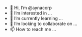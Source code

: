 - 👋 Hi, I’m @aynacorp
- 👀 I’m interested in ...
- 🌱 I’m currently learning ...
- 💞️ I’m looking to collaborate on ...
- 📫 How to reach me ...

<!---
aynacorp/aynacorp is a ✨ special ✨ repository because its `README.md` (this file) appears on your GitHub profile.
You can click the Preview link to take a look at your changes.
--->
